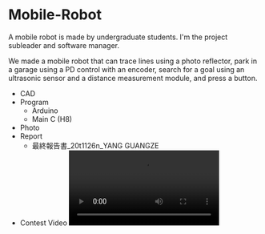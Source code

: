 # Mobile-Robot
 A mobile robot is made by undergraduate students. I'm the project subleader and software manager.

We made a mobile robot that can trace lines using a photo reflector, park in a garage using a PD control with an encoder, search for a goal using an ultrasonic sensor and a distance measurement module, and press a button.

- CAD
- Program
  - Arduino
  - Main C (H8)
- Photo
- Report
  - 最終報告書_20t1126n_YANG GUANGZE
- Contest Video
![](https://github.com/youkoutaku/Mobile-Robot/raw/refs/heads/main/%E6%9C%80%E7%B5%82%E7%89%88.mp4)
